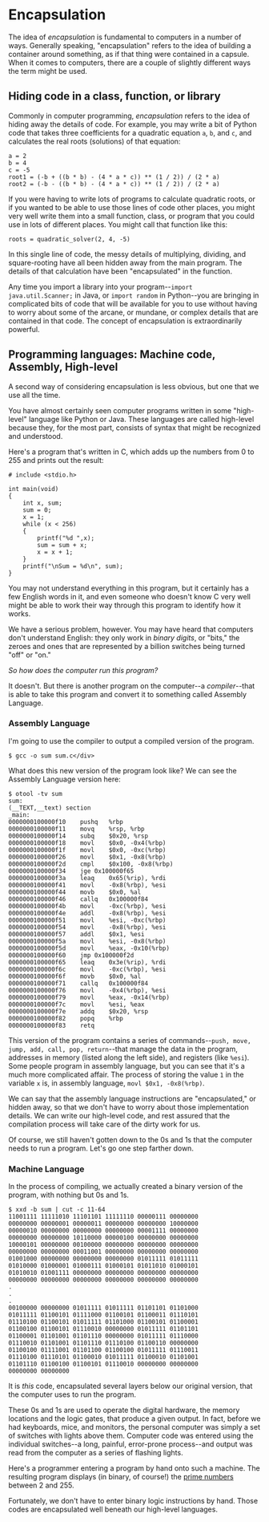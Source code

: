 Encapsulation
=============
            
The idea of *encapsulation* is fundamental to computers in a number of ways. Generally speaking, "encapsulation" refers to the idea of building a container around something, as if that thing were contained in a capsule. When it comes to computers, there are a couple of slightly different ways the term might be used.

Hiding code in a class, function, or library
--------------------------------------------

Commonly in computer programming, *encapsulation* refers to the idea of hiding away the details of code. For example, you may write a bit of Python code that takes three coefficients for a quadratic equation `a`, `b`, and `c`, and calculates the real roots (solutions) of that equation:


    a = 2
    b = 4
    c = -5
    root1 = (-b + ((b * b) - (4 * a * c)) ** (1 / 2)) / (2 * a)
    root2 = (-b - ((b * b) - (4 * a * c)) ** (1 / 2)) / (2 * a)

If you were having to write lots of programs to calculate quadratic roots, or if you wanted to be able to use those lines of code other places, you might very well write them into a small function, class, or program that you could use in lots of different places. You might call that function like this:

    roots = quadratic_solver(2, 4, -5)
    
In this single line of code, the messy details of multiplying, dividing, and square-rooting have all been hidden away from the main program. The details of that calculation have been "encapsulated" in the function.

Any time you import a library into your program--`import java.util.Scanner;` in Java, or `import random` in Python--you are bringing in complicated bits of code that will be available for you to use without having to worry about some of the arcane, or mundane, or complex details that are contained in that code. The concept of encapsulation is extraordinarily powerful.

Programming languages: Machine code, Assembly, High-level
-------------------------------------------------------------

A second way of considering encapsulation is less obvious, but one that we use all the time.

You have almost certainly seen computer programs written in some "high-level" language like Python or Java. These languages are called high-level because they, for the most part, consists of syntax that might be recognized and understood.

Here's a program that's written in C, which adds up the numbers from 0 to 255 and prints out the result:

    # include <stdio.h>

    int main(void)
    {
        int x, sum;
        sum = 0;
        x = 1;
        while (x < 256)
        {
            printf("%d ",x);
            sum = sum + x;
            x = x + 1;
        }
        printf("\nSum = %d\n", sum);
    }

You may not understand everything in this program, but it certainly has a few English words in it, and even someone who doesn't know C very well might be able to work their way through this program to identify how it works.

We have a serious problem, however. You may have heard that computers don't understand English: they only work in *binary digits*, or "bits," the zeroes and ones that are represented by a billion switches being turned "off" or "on."

<i>So how does the computer run this program?</i>

It doesn't. But there is another program on the computer--a *compiler*--that is able to take this program and convert it to something called Assembly Language.

### Assembly Language

I'm going to use the compiler to output a compiled version of the program.

    $ gcc -o sum sum.c</div>

What does this new version of the program look like? We can see the Assembly Language version here:
    
    $ otool -tv sum
    sum:
    (__TEXT,__text) section
    _main:
    0000000100000f10	pushq	%rbp
    0000000100000f11	movq	%rsp, %rbp
    0000000100000f14	subq	$0x20, %rsp
    0000000100000f18	movl	$0x0, -0x4(%rbp)
    0000000100000f1f	movl	$0x0, -0xc(%rbp)
    0000000100000f26	movl	$0x1, -0x8(%rbp)
    0000000100000f2d	cmpl	$0x100, -0x8(%rbp)
    0000000100000f34	jge	0x100000f65
    0000000100000f3a	leaq	0x65(%rip), %rdi
    0000000100000f41	movl	-0x8(%rbp), %esi
    0000000100000f44	movb	$0x0, %al
    0000000100000f46	callq	0x100000f84
    0000000100000f4b	movl	-0xc(%rbp), %esi
    0000000100000f4e	addl	-0x8(%rbp), %esi
    0000000100000f51	movl	%esi, -0xc(%rbp)
    0000000100000f54	movl	-0x8(%rbp), %esi
    0000000100000f57	addl	$0x1, %esi
    0000000100000f5a	movl	%esi, -0x8(%rbp)
    0000000100000f5d	movl	%eax, -0x10(%rbp)
    0000000100000f60	jmp	0x100000f2d
    0000000100000f65	leaq	0x3e(%rip), %rdi
    0000000100000f6c	movl	-0xc(%rbp), %esi
    0000000100000f6f	movb	$0x0, %al
    0000000100000f71	callq	0x100000f84
    0000000100000f76	movl	-0x4(%rbp), %esi
    0000000100000f79	movl	%eax, -0x14(%rbp)
    0000000100000f7c	movl	%esi, %eax
    0000000100000f7e	addq	$0x20, %rsp
    0000000100000f82	popq	%rbp
    0000000100000f83	retq
            
This version of the program contains a series of commands--`push, move, jump, add, call, pop, return`--that manage the data in the program, addresses in memory (listed along the left side), and registers (like `%esi`). Some people program in assembly language, but you can see that it's a much more complicated affair. The process of storing the value `1` in the variable `x` is, in assembly language, `movl	$0x1, -0x8(%rbp)`.

We can say that the assembly language instructions are "encapsulated," or hidden away, so that we don't have to worry about those implementation details. We can write our high-level code, and rest assured that the compilation process will take care of the dirty work for us.

Of course, we still haven't gotten down to the 0s and 1s that the computer needs to run a program. Let's go one step farther down.

      
### Machine Language

In the process of compiling, we actually created a binary version of the program, with nothing but 0s and 1s.

    $ xxd -b sum | cut -c 11-64
    11001111 11111010 11101101 11111110 00000111 00000000
    00000000 00000001 00000011 00000000 00000000 10000000
    00000010 00000000 00000000 00000000 00001111 00000000
    00000000 00000000 10110000 00000100 00000000 00000000
    10000101 00000000 00100000 00000000 00000000 00000000
    00000000 00000000 00011001 00000000 00000000 00000000
    01001000 00000000 00000000 00000000 01011111 01011111
    01010000 01000001 01000111 01000101 01011010 01000101
    01010010 01001111 00000000 00000000 00000000 00000000
    00000000 00000000 00000000 00000000 00000000 00000000
    .
    .
    .
    00100000 00000000 01011111 01011111 01101101 01101000
    01011111 01100101 01111000 01100101 01100011 01110101
    01110100 01100101 01011111 01101000 01100101 01100001
    01100100 01100101 01110010 00000000 01011111 01101101
    01100001 01101001 01101110 00000000 01011111 01110000
    01110010 01101001 01101110 01110100 01100110 00000000
    01100100 01111001 01101100 01100100 01011111 01110011
    01110100 01110101 01100010 01011111 01100010 01101001
    01101110 01100100 01100101 01110010 00000000 00000000
    00000000 00000000


It is *this* code, encapsulated several layers below our original version, that the computer uses to run the program.

These 0s and 1s are used to operate the digital hardware, the memory locations and the logic gates, that produce a given output. In fact, before we had keyboards, mice, and monitors, the personal computer was simply a set of switches with lights above them. Computer code was entered using the individual switches--a long, painful, error-prone process--and output was read from the computer as a series of flashing lights.

Here's a programmer entering a program by hand onto such a machine. The resulting program displays (in binary, of course!) the [prime numbers](https://www.youtube.com/watch?v=wdP8WB8Dwbg) between 2 and 255.

Fortunately, we don't have to enter binary logic instructions by hand. Those codes are encapsulated well beneath our high-level languages.